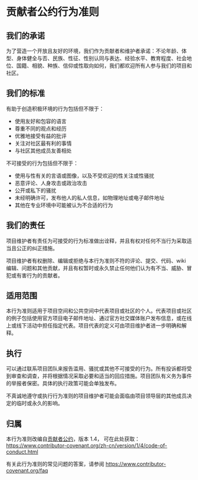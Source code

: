 # 贡献者公约行为准则

## 我们的承诺

为了营造一个开放且友好的环境，我们作为贡献者和维护者承诺：不论年龄、体型、身体健全与否、民族、性征、性别认同与表达、经验水平、教育程度、社会地位、国籍、相貌、种族、信仰或性取向如何，我们都欢迎所有人参与我们的项目和社区。

## 我们的标准

有助于创造积极环境的行为包括但不限于：

* 使用友好和包容的语言
* 尊重不同的观点和经历
* 优雅地接受有益的批评
* 关注对社区最有利的事情
* 与社区其他成员友善相处

不可接受的行为包括但不限于：

* 使用与性有关的言语或图像，以及不受欢迎的性关注或性骚扰
* 恶意评论、人身攻击或政治攻击
* 公开或私下的骚扰
* 未经明确许可，发布他人的私人信息，如物理地址或电子邮件地址
* 其他在专业环境中可能被认为不合适的行为

## 我们的责任

项目维护者有责任为可接受的行为标准做出诠释，并且有权对任何不当行为采取适当且公正的纠正措施。

项目维护者有权删除、编辑或拒绝与本行为准则不符的评论、提交、代码、wiki 编辑、问题和其他贡献，并且有权暂时或永久禁止任何他们认为有不当、威胁、冒犯或有害行为的贡献者。

## 适用范围

本行为准则适用于项目空间和公共空间中代表项目或社区的个人。代表项目或社区的例子包括使用官方项目电子邮件地址、通过官方社交媒体账户发布信息，或在线上或线下活动中担任指定代表。项目代表的定义可由项目维护者进一步明确和解释。

## 执行

可以通过联系项目团队来报告滥用、骚扰或其他不可接受的行为。所有投诉都将受到审查和调查，并将根据情况采取必要和适当的回应措施。项目团队有义务为事件的举报者保密。具体的执行政策可能会单独发布。

不真诚地遵守或执行行为准则的项目维护者可能会面临由项目领导层的其他成员决定的临时或永久的影响。

## 归属

本行为准则改编自[贡献者公约][homepage]，版本 1.4，
可在此处获取：https://www.contributor-covenant.org/zh-cn/version/1/4/code-of-conduct.html

[homepage]: https://www.contributor-covenant.org

有关此行为准则的常见问题的答案，请参阅
https://www.contributor-covenant.org/faq 